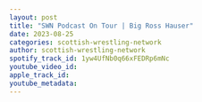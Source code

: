 ```yaml
---
layout: post
title: "SWN Podcast On Tour | Big Ross Hauser"
date: 2023-08-25
categories: scottish-wrestling-network
author: scottish-wrestling-network
spotify_track_id: 1yw4UfNb0q66xFEDRp6mNc
youtube_video_id: 
apple_track_id: 
youtube_metadata: 
---
```

